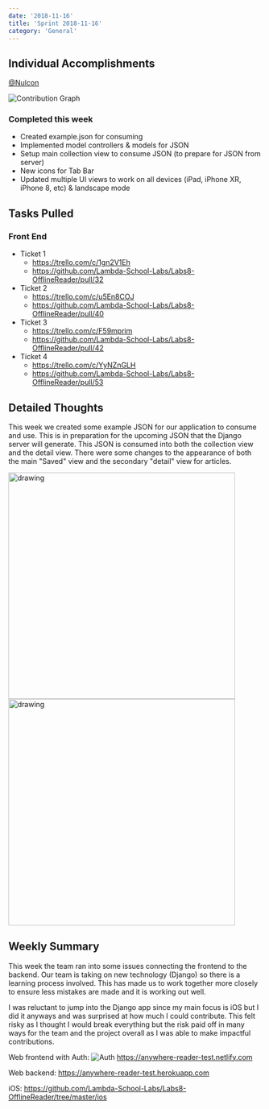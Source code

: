 ```yaml
---
date: '2018-11-16'
title: 'Sprint 2018-11-16'
category: 'General'
---
```


## Individual Accomplishments

[@Nulcon](https://github.com/Nulcon)

![Contribution Graph](https://i.imgur.com/N4O0AjP.png)

### Completed this week
* Created example.json for consuming
* Implemented model controllers & models for JSON
* Setup main collection view to consume JSON (to prepare for JSON from server)
* New icons for Tab Bar
* Updated multiple UI views to work on all devices (iPad, iPhone XR, iPhone 8, etc) & landscape mode

## Tasks Pulled

### Front End

- Ticket 1
  - https://trello.com/c/1gn2V1Eh
  - https://github.com/Lambda-School-Labs/Labs8-OfflineReader/pull/32
- Ticket 2
  - https://trello.com/c/u5En8COJ
  - https://github.com/Lambda-School-Labs/Labs8-OfflineReader/pull/40
- Ticket 3
  - https://trello.com/c/F59mprim
  - https://github.com/Lambda-School-Labs/Labs8-OfflineReader/pull/42
- Ticket 4
  - https://trello.com/c/YyNZnGLH
  - https://github.com/Lambda-School-Labs/Labs8-OfflineReader/pull/53

## Detailed Thoughts

This week we created some example JSON for our application to consume and use. This is in preparation for the upcoming JSON that the Django server will generate. This JSON is consumed into both the collection view and the detail view. There were some changes to the appearance of both the main "Saved" view and the secondary "detail" view for articles.

<img src="https://i.imgur.com/sabR9Rl.png" alt="drawing" width="450"/>

<img src="https://i.imgur.com/bgcRe6e.png" alt="drawing" width="450"/>

## Weekly Summary
This week the team ran into some issues connecting the frontend to the backend. Our team is taking on new technology (Django) so there is a learning process involved. This has made us to work together more closely to ensure less mistakes are made and it is working out well. 

I was reluctant to jump into the Django app since my main focus is iOS but I did it anyways and was surprised at how much I could contribute. This felt risky as I thought I would break everything but the risk paid off in many ways for the team and the project overall as I was able to make impactful contributions.

Web frontend with Auth: ![Auth](https://i.imgur.com/gpUGIMy.png)
https://anywhere-reader-test.netlify.com

Web backend: https://anywhere-reader-test.herokuapp.com

iOS: https://github.com/Lambda-School-Labs/Labs8-OfflineReader/tree/master/ios
